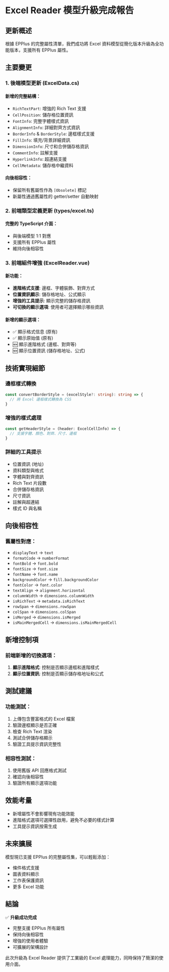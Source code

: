 # Excel Reader 模型升級完成報告

## 更新概述

根據 EPPlus 的完整屬性清單，我們成功將 Excel 資料模型從簡化版本升級為全功能版本，支援所有 EPPlus 屬性。

## 主要變更

### 1. 後端模型更新 (ExcelData.cs)

#### 新增的完整結構：
- `RichTextPart`: 增強的 Rich Text 支援
- `CellPosition`: 儲存格位置資訊
- `FontInfo`: 完整字體樣式資訊
- `AlignmentInfo`: 詳細對齊方式資訊
- `BorderInfo` & `BorderStyle`: 邊框樣式支援
- `FillInfo`: 填充/背景詳細資訊
- `DimensionInfo`: 尺寸和合併儲存格資訊
- `CommentInfo`: 註解支援
- `HyperlinkInfo`: 超連結支援
- `CellMetadata`: 儲存格中繼資料

#### 向後相容性：
- 保留所有舊屬性作為 `[Obsolete]` 標記
- 新屬性通過舊屬性的 getter/setter 自動映射

### 2. 前端類型定義更新 (types/excel.ts)

#### 完整的 TypeScript 介面：
- 與後端模型 1:1 對應
- 支援所有 EPPlus 屬性
- 維持向後相容性

### 3. 前端組件增強 (ExcelReader.vue)

#### 新功能：
- **進階格式支援**: 邊框、字體裝飾、對齊方式
- **位置資訊顯示**: 儲存格地址、公式顯示
- **增強的工具提示**: 顯示完整的儲存格資訊
- **可切換的顯示選項**: 使用者可選擇顯示哪些資訊

#### 新增的顯示選項：
- ✅ 顯示格式信息 (原有)
- ✅ 顯示原始值 (原有)
- 🆕 顯示進階格式 (邊框、對齊等)
- 🆕 顯示位置資訊 (儲存格地址、公式)

## 技術實現細節

### 邊框樣式轉換
```typescript
const convertBorderStyle = (excelStyle?: string): string => {
  // 將 Excel 邊框樣式轉換為 CSS
}
```

### 增強的樣式處理
```typescript
const getHeaderStyle = (header: ExcelCellInfo) => {
  // 支援字體、顏色、對齊、尺寸、邊框
}
```

### 詳細的工具提示
- 位置資訊 (地址)
- 資料類型與格式
- 字體與對齊資訊
- Rich Text 片段數
- 合併儲存格資訊
- 尺寸資訊
- 註解與超連結
- 樣式 ID 與名稱

## 向後相容性

### 舊屬性對應：
- `displayText` → `text`
- `formatCode` → `numberFormat`
- `fontBold` → `font.bold`
- `fontSize` → `font.size`
- `fontName` → `font.name`
- `backgroundColor` → `fill.backgroundColor`
- `fontColor` → `font.color`
- `textAlign` → `alignment.horizontal`
- `columnWidth` → `dimensions.columnWidth`
- `isRichText` → `metadata.isRichText`
- `rowSpan` → `dimensions.rowSpan`
- `colSpan` → `dimensions.colSpan`
- `isMerged` → `dimensions.isMerged`
- `isMainMergedCell` → `dimensions.isMainMergedCell`

## 新增控制項

### 前端新增的切換選項：
1. **顯示進階格式**: 控制是否顯示邊框和進階樣式
2. **顯示位置資訊**: 控制是否顯示儲存格地址和公式

## 測試建議

### 功能測試：
1. 上傳包含豐富格式的 Excel 檔案
2. 驗證邊框顯示是否正確
3. 檢查 Rich Text 渲染
4. 測試合併儲存格顯示
5. 驗證工具提示資訊完整性

### 相容性測試：
1. 使用舊版 API 回應格式測試
2. 確認向後相容性
3. 驗證所有顯示選項功能

## 效能考量

- 新增屬性不會影響現有功能效能
- 進階格式選項可選擇性啟用，避免不必要的樣式計算
- 工具提示資訊按需生成

## 未來擴展

模型現已支援 EPPlus 的完整屬性集，可以輕鬆添加：
- 條件格式支援
- 圖表資料顯示
- 工作表保護資訊
- 更多 Excel 功能

## 結論

✅ **升級成功完成**
- 完整支援 EPPlus 所有屬性
- 保持向後相容性
- 增強的使用者體驗
- 可擴展的架構設計

此次升級為 Excel Reader 提供了工業級的 Excel 處理能力，同時保持了簡潔的使用介面。
